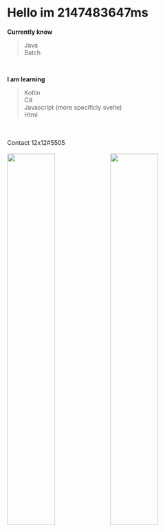 # Hello im 2147483647ms
 __Currently know__ <br>
> Java <br>
> Batch <br>
<br>

__I am learning__<br>
> Kotlin<br>
> C# <br>
> Javascript (more specificly svelte)<br>
> Html<br>
<br>
<br>
Contact 12x12#5505
<br>
<br>
<img align="left" width="47%" src="https://github-readme-stats.vercel.app/api?username=2147483647ms&show_icons=true&theme=tokyonight" />

<img align="left" width="47%"  src="https://github-readme-stats.vercel.app/api/top-langs/?username=2147483647ms&layout=compact" />
